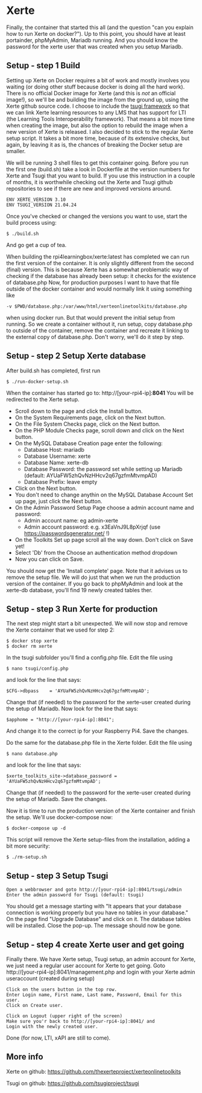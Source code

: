 # Xerte

Finally, the container that started this all (and the question "can you explain how to run Xerte on docker?"). Up to this point, you should have at least portainder, phpMyAdmin, Mariadb running. And you should know the password for the xerte user that was created when you setup Mariadb.

## Setup - step 1 Build
Setting up Xerte on Docker requires a bit of work and mostly involves you waiting (or doing other stuff because docker is doing all the hard work). There is no official Docker image for Xerte (and this is *not* an official image!), so we'll be and building the image from the ground up, using the Xerte github source code. 
I choose to include the [tsugi framework](https://www.tsugi.org/) so that we can link Xerte learning resources to any LMS that has support for LTI (the Learning Tools Interoperability framework).
That means a bit more time when creating the image, but also the option to rebuild the image when a new version of Xerte is released.
I also decided to stick to the regular Xerte setup script. It takes a bit more time, because of its extensive checks, but again, by leaving it as is, the chances of breaking the Docker setup are smaller.

We will be running 3 shell files to get this container going. Before you run the first one (build.sh) take a look in Dockerfile at the version numbers for Xerte and Tsugi that you want to build.
If you use this instruction in a couple of months, it is worthwhile checking out the Xerte and Tsugi github repositories to see if there are new and improved versions around.

```
ENV XERTE_VERSION 3.10
ENV TSUGI_VERSION 21.04.24 
```
Once you've checked or changed the versions you want to use, start the build process using:
```
$ ./build.sh
```
And go get a cup of tea.

When building the rpi4learningbox/xerte:latest has completed we can run the first version of the container. It is only slightly different from the second (final) version.
This is because Xerte has a somewhat problematic way of checking if the database has already been setup: it checks for the existence of database.php
Now, for production purposes I want to have that file outside of the docker container and would normally link it using something like 
```
-v $PWD/database.php:/var/www/html/xerteonlinetoolkits/database.php
```
when using docker run.
But that would prevent the initial setup from running.
So we create a container without it, run setup, copy database.php to outside of the container, remove the container and recreate it linking to the external copy of database.php.
Don't worry, we'll do it step by step.

## Setup - step 2 Setup Xerte database

After build.sh has completed, first run
```
$ ./run-docker-setup.sh
```
When the container has started go to: http://[your-rpi4-ip]:**8041**
You will be redirected to the Xerte setup.
- Scroll down to the page and click the Install button.
- On the System Requirements page, click on the Next button.
- On the File System Checks page, click on the Next button.
- On the PHP Module Checks page, scroll down and click on the Next button.
- On the MySQL Database Creation page enter the following:
  - Database Host: mariadb
  - Database Username: xerte
  - Database Name: xerte-db
  - Database Password: the password set while setting up Mariadb (default: AYUaFW5zhQvNzHHcv2q67gzfmMtvmpAD)
  - Database Prefix: leave empty
- Click on the Next button.
- You don't need to change anythin on the MySQL Database Account Set up page, just click the Next button.
- On the Admin Password Setup Page choose a admin account name and password:
  -  Admin account name: eg admin-xerte
  -  Admin account password: e.g. x3EaVnJ9L8pXrjqf (use https://passwordsgenerator.net/ !)
-  On the Toolkits Set up page scroll all the way down. Don't click on Save yet!
-  Select 'Db' from the Choose an authentication method dropdown
-  Now you can click on Save.

You should now get the 'Install complete' page. Note that it advises us to remove the setup file. We will do just that when we run the production version of the container.
If you go back to phpMyAdmin and look at the xerte-db database, you'll find 19 newly created tables ther.

## Setup - step 3 Run Xerte for production

The next step might start a bit unexpected. We will now stop and remove the Xerte container that we used for step 2:
```
$ docker stop xerte
$ docker rm xerte
```
In the tsugi subfolder you'll find a config.php file. Edit the file using 
```
$ nano tsugi/config.php
```
and look for the line that says:
```
$CFG->dbpass    = 'AYUaFW5zhQvNzHHcv2q67gzfmMtvmpAD';
```
Change that (if needed) to the password for the xerte-user created during the setup of Mariadb.
Now look for the line that says:
```
$apphome = "http://[your-rpi4-ip]:8041";
```
And change it to the correct ip for your Raspberry Pi4.
Save the changes.

Do the same for the database.php file in the Xerte folder.  Edit the file using 
```
$ nano database.php
```
and look for the line that says:
```
$xerte_toolkits_site->database_password = 'AYUaFW5zhQvNzHHcv2q67gzfmMtvmpAD';
```
Change that (if needed) to the password for the xerte-user created during the setup of Mariadb.
Save the changes.

Now it is time to run the production version of the Xerte container and finish the setup. We'll use docker-compose now:
```
$ docker-compose up -d
```
This script will remove the Xerte setup-files from the installation, adding a bit more security:
```
$ ./rm-setup.sh
```

## Setup - step 3 Setup Tsugi

```
Open a webbrowser and goto http://[your-rpi4-ip]:8041/tsugi/admin
Enter the admin password for Tsugi (default: tsugi)
```
You should get a message starting with "It appears that your database connection is working properly but you have no tables in your database."
On the page find "Upgrade Database" and click on it. The database tables will be installed.
Close the pop-up. The message should now be gone.

## Setup - step 4 create Xerte user and get going

Finally there. We have Xerte setup, Tsugi setup, an admin account for Xerte, we just need a regular user account for Xerte to get going.
Goto http://[your-rpi4-ip]:8041/management.php and login with your Xerte admin useraccount (created during setup)
```
Click on the users button in the top row.
Enter Login name, First name, Last name, Password, Email for this user.
Click on Create user.

Click on Logout (upper right of the screen)
Make sure you'r back to http://[your-rpi4-ip]:8041/ and 
Login with the newly created user.
```

Done (for now, LTI, xAPI are still to come).

## More info

Xerte on github: https://github.com/thexerteproject/xerteonlinetoolkits

Tsugi on github: https://github.com/tsugiproject/tsugi

